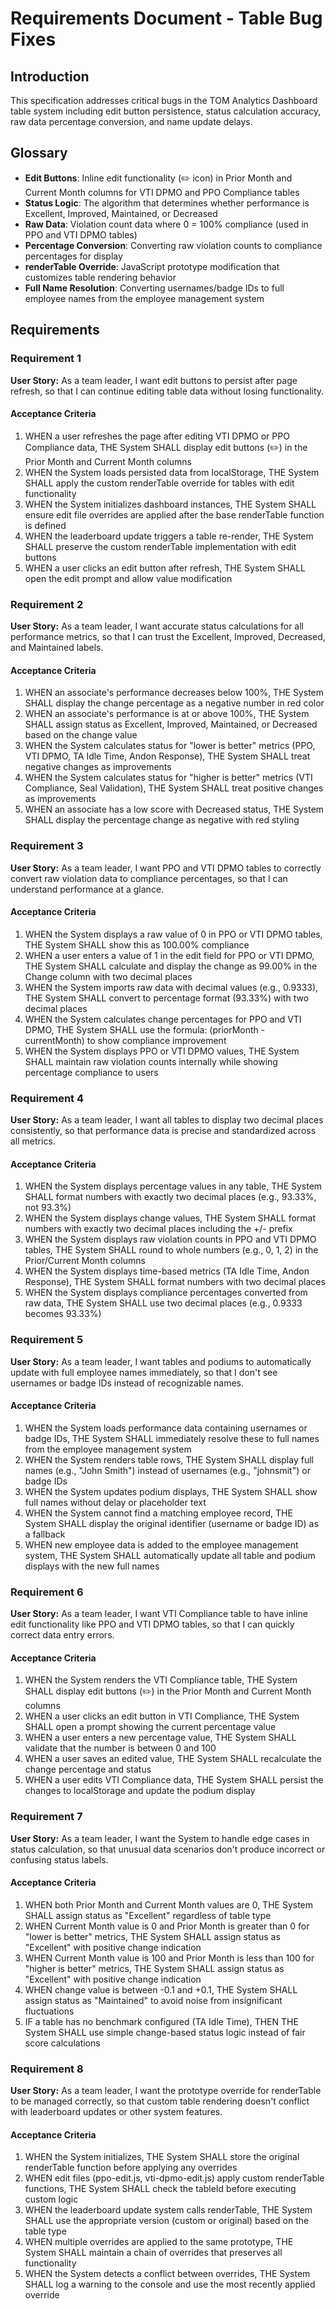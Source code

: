 # Requirements Document - Table Bug Fixes

## Introduction

This specification addresses critical bugs in the TOM Analytics Dashboard table system including edit button persistence, status calculation accuracy, raw data percentage conversion, and name update delays.

## Glossary

- **Edit Buttons**: Inline edit functionality (✏️ icon) in Prior Month and Current Month columns for VTI DPMO and PPO Compliance tables
- **Status Logic**: The algorithm that determines whether performance is Excellent, Improved, Maintained, or Decreased
- **Raw Data**: Violation count data where 0 = 100% compliance (used in PPO and VTI DPMO tables)
- **Percentage Conversion**: Converting raw violation counts to compliance percentages for display
- **renderTable Override**: JavaScript prototype modification that customizes table rendering behavior
- **Full Name Resolution**: Converting usernames/badge IDs to full employee names from the employee management system

## Requirements

### Requirement 1

**User Story:** As a team leader, I want edit buttons to persist after page refresh, so that I can continue editing table data without losing functionality.

#### Acceptance Criteria

1. WHEN a user refreshes the page after editing VTI DPMO or PPO Compliance data, THE System SHALL display edit buttons (✏️) in the Prior Month and Current Month columns
2. WHEN the System loads persisted data from localStorage, THE System SHALL apply the custom renderTable override for tables with edit functionality
3. WHEN the System initializes dashboard instances, THE System SHALL ensure edit file overrides are applied after the base renderTable function is defined
4. WHEN the leaderboard update triggers a table re-render, THE System SHALL preserve the custom renderTable implementation with edit buttons
5. WHEN a user clicks an edit button after refresh, THE System SHALL open the edit prompt and allow value modification

### Requirement 2

**User Story:** As a team leader, I want accurate status calculations for all performance metrics, so that I can trust the Excellent, Improved, Decreased, and Maintained labels.

#### Acceptance Criteria

1. WHEN an associate's performance decreases below 100%, THE System SHALL display the change percentage as a negative number in red color
2. WHEN an associate's performance is at or above 100%, THE System SHALL assign status as Excellent, Improved, Maintained, or Decreased based on the change value
3. WHEN the System calculates status for "lower is better" metrics (PPO, VTI DPMO, TA Idle Time, Andon Response), THE System SHALL treat negative changes as improvements
4. WHEN the System calculates status for "higher is better" metrics (VTI Compliance, Seal Validation), THE System SHALL treat positive changes as improvements
5. WHEN an associate has a low score with Decreased status, THE System SHALL display the percentage change as negative with red styling

### Requirement 3

**User Story:** As a team leader, I want PPO and VTI DPMO tables to correctly convert raw violation data to compliance percentages, so that I can understand performance at a glance.

#### Acceptance Criteria

1. WHEN the System displays a raw value of 0 in PPO or VTI DPMO tables, THE System SHALL show this as 100.00% compliance
2. WHEN a user enters a value of 1 in the edit field for PPO or VTI DPMO, THE System SHALL calculate and display the change as 99.00% in the Change column with two decimal places
3. WHEN the System imports raw data with decimal values (e.g., 0.9333), THE System SHALL convert to percentage format (93.33%) with two decimal places
4. WHEN the System calculates change percentages for PPO and VTI DPMO, THE System SHALL use the formula: (priorMonth - currentMonth) to show compliance improvement
5. WHEN the System displays PPO or VTI DPMO values, THE System SHALL maintain raw violation counts internally while showing percentage compliance to users

### Requirement 4

**User Story:** As a team leader, I want all tables to display two decimal places consistently, so that performance data is precise and standardized across all metrics.

#### Acceptance Criteria

1. WHEN the System displays percentage values in any table, THE System SHALL format numbers with exactly two decimal places (e.g., 93.33%, not 93.3%)
2. WHEN the System displays change values, THE System SHALL format numbers with exactly two decimal places including the +/- prefix
3. WHEN the System displays raw violation counts in PPO and VTI DPMO tables, THE System SHALL round to whole numbers (e.g., 0, 1, 2) in the Prior/Current Month columns
4. WHEN the System displays time-based metrics (TA Idle Time, Andon Response), THE System SHALL format numbers with two decimal places
5. WHEN the System displays compliance percentages converted from raw data, THE System SHALL use two decimal places (e.g., 0.9333 becomes 93.33%)

### Requirement 5

**User Story:** As a team leader, I want tables and podiums to automatically update with full employee names immediately, so that I don't see usernames or badge IDs instead of recognizable names.

#### Acceptance Criteria

1. WHEN the System loads performance data containing usernames or badge IDs, THE System SHALL immediately resolve these to full names from the employee management system
2. WHEN the System renders table rows, THE System SHALL display full names (e.g., "John Smith") instead of usernames (e.g., "johnsmit") or badge IDs
3. WHEN the System updates podium displays, THE System SHALL show full names without delay or placeholder text
4. WHEN the System cannot find a matching employee record, THE System SHALL display the original identifier (username or badge ID) as a fallback
5. WHEN new employee data is added to the employee management system, THE System SHALL automatically update all table and podium displays with the new full names

### Requirement 6

**User Story:** As a team leader, I want VTI Compliance table to have inline edit functionality like PPO and VTI DPMO tables, so that I can quickly correct data entry errors.

#### Acceptance Criteria

1. WHEN the System renders the VTI Compliance table, THE System SHALL display edit buttons (✏️) in the Prior Month and Current Month columns
2. WHEN a user clicks an edit button in VTI Compliance, THE System SHALL open a prompt showing the current percentage value
3. WHEN a user enters a new percentage value, THE System SHALL validate that the number is between 0 and 100
4. WHEN a user saves an edited value, THE System SHALL recalculate the change percentage and status
5. WHEN a user edits VTI Compliance data, THE System SHALL persist the changes to localStorage and update the podium display

### Requirement 7

**User Story:** As a team leader, I want the System to handle edge cases in status calculation, so that unusual data scenarios don't produce incorrect or confusing status labels.

#### Acceptance Criteria

1. WHEN both Prior Month and Current Month values are 0, THE System SHALL assign status as "Excellent" regardless of table type
2. WHEN Current Month value is 0 and Prior Month is greater than 0 for "lower is better" metrics, THE System SHALL assign status as "Excellent" with positive change indication
3. WHEN Current Month value is 100 and Prior Month is less than 100 for "higher is better" metrics, THE System SHALL assign status as "Excellent" with positive change indication
4. WHEN change value is between -0.1 and +0.1, THE System SHALL assign status as "Maintained" to avoid noise from insignificant fluctuations
5. IF a table has no benchmark configured (TA Idle Time), THEN THE System SHALL use simple change-based status logic instead of fair score calculations

### Requirement 8

**User Story:** As a team leader, I want the prototype override for renderTable to be managed correctly, so that custom table rendering doesn't conflict with leaderboard updates or other system features.

#### Acceptance Criteria

1. WHEN the System initializes, THE System SHALL store the original renderTable function before applying any overrides
2. WHEN edit files (ppo-edit.js, vti-dpmo-edit.js) apply custom renderTable functions, THE System SHALL check the tableId before executing custom logic
3. WHEN the leaderboard update system calls renderTable, THE System SHALL use the appropriate version (custom or original) based on the table type
4. WHEN multiple overrides are applied to the same prototype, THE System SHALL maintain a chain of overrides that preserves all functionality
5. WHEN the System detects a conflict between overrides, THE System SHALL log a warning to the console and use the most recently applied override
